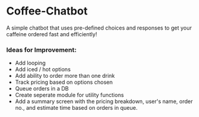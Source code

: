# Coffee-Chatbot

A simple chatbot that uses pre-defined choices and responses to get your caffeine ordered fast and efficiently!

### Ideas for Improvement:
 - Add looping
 - Add iced / hot options
 - Add ability to order more than one drink
 - Track pricing based on options chosen
 - Queue orders in a DB
 - Create seperate module for utility functions
 - Add a summary screen with the pricing breakdown, user's name, order no., and estimate time based on orders in queue.
